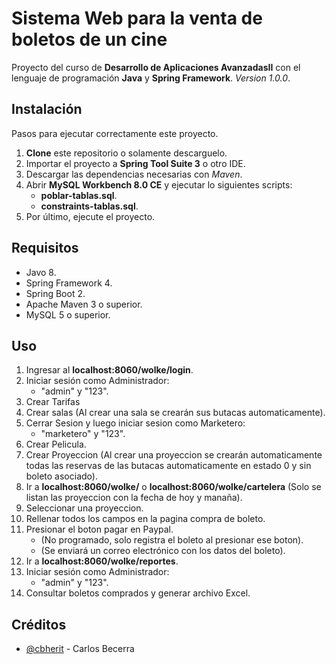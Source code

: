 # Sistema Web para la venta de boletos de un cine
Proyecto del curso de **Desarrollo de Aplicaciones AvanzadasII** con el lenguaje de programación **Java** y **Spring Framework**. *Version 1.0.0*.

## Instalación
Pasos para ejecutar correctamente este proyecto.

 1. **Clone** este repositorio o solamente descarguelo.
 2. Importar el proyecto a **Spring Tool Suite 3** o otro IDE.
 3. Descargar las dependencias necesarias con *Maven*.
 4. Abrir **MySQL Workbench 8.0 CE** y ejecutar lo siguientes scripts:
    - **poblar-tablas.sql**.
    - **constraints-tablas.sql**.
 5. Por último, ejecute el proyecto.

## Requisitos
 - Javo 8.
 - Spring Framework 4.
 - Spring Boot 2.
 - Apache Maven 3 o superior.
 - MySQL 5 o superior.

## Uso

1. Ingresar al **localhost:8060/wolke/login**.
2. Iniciar sesión como Administrador:
    - "admin" y "123".
3. Crear Tarifas
4. Crear salas (Al crear una sala se crearán sus butacas automaticamente).
5. Cerrar Sesion y luego iniciar sesion como Marketero:
    - "marketero" y "123".
6. Crear Pelicula.
7. Crear Proyeccion (Al crear una proyeccion se crearán automaticamente todas las reservas de las butacas automaticamente en estado 0 y sin boleto asociado).
8. Ir a **localhost:8060/wolke/** o **localhost:8060/wolke/cartelera** (Solo se listan las proyeccion con la fecha de hoy y manaña).
9. Seleccionar una proyeccion.
10. Rellenar todos los campos en la pagina compra de boleto.
11. Presionar el boton pagar en Paypal.
    - (No programado, solo registra el boleto al presionar ese boton).
    - (Se enviará un correo electrónico con los datos del boleto).
12. Ir a **localhost:8060/wolke/reportes**.
13. Iniciar sesión como Administrador:
    - "admin" y "123".
13. Consultar boletos comprados y generar archivo Excel.
 
## Créditos
* [@cbherit](https://github.com/cbherit) - Carlos Becerra
